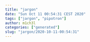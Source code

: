 ```yaml
---
title: "jargon"
date: "Sun Oct 11 00:54:31 CEST 2020"
tags: ["jargon", "pipotron"]
author: m1ch3l
categories: ["generated"]
slug: "jargon/2020-10-11-00:54:31"
---
```



